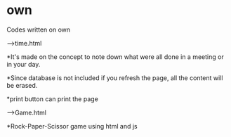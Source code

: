 # own
Codes written on own


-->time.html

*It's made on the concept to note down what were all done in a meeting or in your day.

*Since database is not included if you refresh the page, all the content will be erased.

*print button can print the page


-->Game.html

*Rock-Paper-Scissor game using html and js

